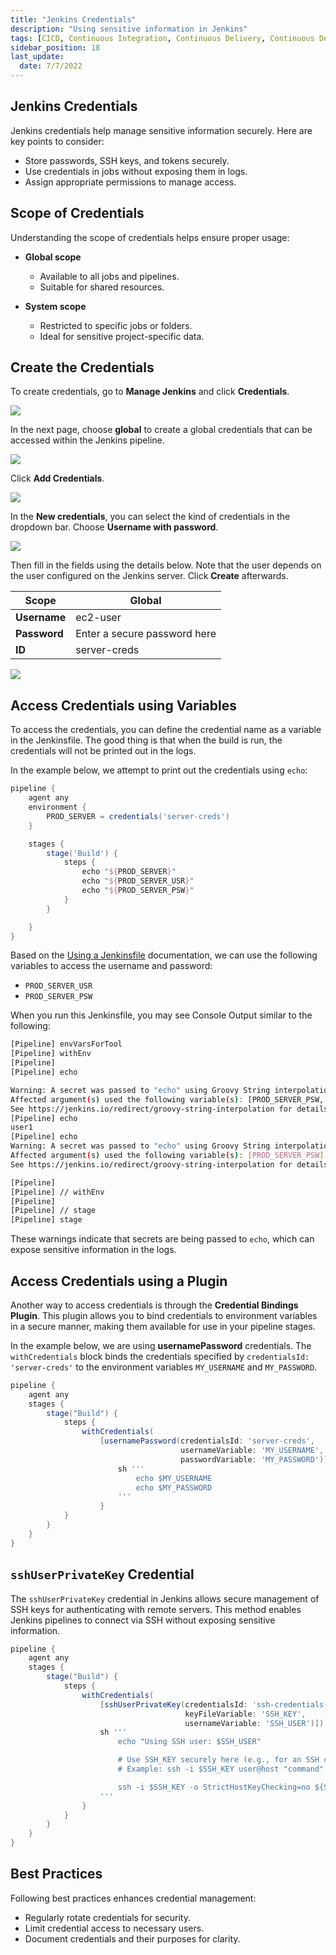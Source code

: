 ```yaml
---
title: "Jenkins Credentials"
description: "Using sensitive information in Jenkins"
tags: [CICD, Continuous Integration, Continuous Delivery, Continuous Deployment, Jenkins]
sidebar_position: 18
last_update:
  date: 7/7/2022
---
```


## Jenkins Credentials 

Jenkins credentials help manage sensitive information securely. Here are key points to consider:

- Store passwords, SSH keys, and tokens securely.
- Use credentials in jobs without exposing them in logs.
- Assign appropriate permissions to manage access.

## Scope of Credentials

Understanding the scope of credentials helps ensure proper usage:

- **Global scope**  
  - Available to all jobs and pipelines.  
  - Suitable for shared resources.

- **System scope**  
  - Restricted to specific jobs or folders.  
  - Ideal for sensitive project-specific data.


## Create the Credentials 

To create credentials, go to **Manage Jenkins** and click **Credentials**.

<div class='img-center'>

![](/img/docs/1027-jenkins-creating-credentials.png)

</div>

In the next page, choose **global** to create a global credentials that can be accessed within the Jenkins pipeline.

<div class='img-center'>

![](/img/docs/1027-jenkins-creating-gloabl-credentialssss.png)

</div>

Click **Add Credentials**.

<div class='img-center'>

![](/img/docs/1027-jenkins-add-credentials-step.png)

</div>

In the **New credentials**, you can select the kind of credentials in the dropdown bar. Choose **Username with password**.

<div class='img-center'>

![](/img/docs/1027-jenkins-new-credentials-choose-kind.png)

</div>

Then fill in the fields using the details below. Note that the user depends on the user configured on the Jenkins server. Click **Create** afterwards.

| **Scope** | Global                            |
|-----------|-----------------------------------|
| **Username** | ec2-user                       |
| **Password** | Enter a secure password here   |
| **ID**       | server-creds                   |

<div class='img-center'>

![](/img/docs/1027-jenkins-create0server-credsss.png)

</div>

## Access Credentials using Variables

To access the credentials, you can define the credential name as a variable in the Jenkinsfile. The good thing is that when the build is run, the credentials will not be printed out in the logs.

In the example below, we attempt to print out the credentials using `echo`:

```groovy title="Jenkinsfile"
pipeline {
    agent any
    environment {
        PROD_SERVER = credentials('server-creds')
    }

    stages {
        stage('Build') {
            steps {
                echo "${PROD_SERVER}"
                echo "${PROD_SERVER_USR}"
                echo "${PROD_SERVER_PSW}"
            }
        }

    }
}
```

Based on the [Using a Jenkinsfile](https://www.jenkins.io/doc/book/pipeline/jenkinsfile/) documentation, we can use the following variables to access the username and password:

- `PROD_SERVER_USR`
- `PROD_SERVER_PSW`


When you run this Jenkinsfile, you may see Console Output similar to the following:

```bash
[Pipeline] envVarsForTool
[Pipeline] withEnv
[Pipeline]
[Pipeline] echo

Warning: A secret was passed to "echo" using Groovy String interpolation, which is insecure.
Affected argument(s) used the following variable(s): [PROD_SERVER_PSW, PROD_SERVER]
See https://jenkins.io/redirect/groovy-string-interpolation for details.
[Pipeline] echo
user1
[Pipeline] echo
Warning: A secret was passed to "echo" using Groovy String interpolation, which is insecure.
Affected argument(s) used the following variable(s): [PROD_SERVER_PSW]
See https://jenkins.io/redirect/groovy-string-interpolation for details.

[Pipeline]
[Pipeline] // withEnv
[Pipeline]
[Pipeline] // stage
[Pipeline] stage
```

These warnings indicate that secrets are being passed to `echo`, which can expose sensitive information in the logs.


## Access Credentials using a Plugin

Another way to access credentials is through the **Credential Bindings Plugin**. This plugin allows you to bind credentials to environment variables in a secure manner, making them available for use in your pipeline stages.

In the example below, we are using **usernamePassword** credentials. The `withCredentials` block binds the credentials specified by `credentialsId: 'server-creds'` to the environment variables `MY_USERNAME` and `MY_PASSWORD`. 

```groovy title="Jenkinsfile"
pipeline {
    agent any
    stages {
        stage("Build") {
            steps {
                withCredentials(
                    [usernamePassword(credentialsId: 'server-creds', 
                                      usernameVariable: 'MY_USERNAME', 
                                      passwordVariable: 'MY_PASSWORD')]) {
                        sh '''
                            echo $MY_USERNAME
                            echo $MY_PASSWORD
                        '''
                    }
            }
        }
    }
}
```



## `sshUserPrivateKey` Credential

The `sshUserPrivateKey` credential in Jenkins allows secure management of SSH keys for authenticating with remote servers. This method enables Jenkins pipelines to connect via SSH without exposing sensitive information.

```groovy title="Jenkinsfile"
pipeline {
    agent any
    stages {
        stage("Build") {
            steps {
                withCredentials(
                    [sshUserPrivateKey(credentialsId: 'ssh-credentials-id', 
                                       keyFileVariable: 'SSH_KEY', 
                                       usernameVariable: 'SSH_USER')]) {
                    sh '''
                        echo "Using SSH user: $SSH_USER"

                        # Use SSH_KEY securely here (e.g., for an SSH command)
                        # Example: ssh -i $SSH_KEY user@host "command"

                        ssh -i $SSH_KEY -o StrictHostKeyChecking=no ${SSH_USER}@19.215.192.15
                    '''
                }
            }
        }
    }
}
```


## Best Practices 

Following best practices enhances credential management:

- Regularly rotate credentials for security.
- Limit credential access to necessary users.
- Document credentials and their purposes for clarity.

